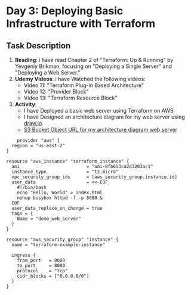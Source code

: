 # Day 3: Deploying Basic Infrastructure with Terraform

## Task Description

1. **Reading**: i have read Chapter 2 of "Terraform: Up & Running" by Yevgeniy Brikman, focusing on "Deploying a Single Server" and "Deploying a Web Server."
2. **Udemy Videos**: i have Watched the following videos:
   - Video 11: "Terraform Plug-in Based Architecture"
   - Video 12: "Provider Block"
   - Video 13: "Terraform Resource Block"
3. **Activity**: 
   - I have Deployed a basic web server using Terraform on AWS
   - I have Designed an architecture diagram for my web server using [draw.io](https://app.diagrams.net/).
   - [S3 Bucket Object URL for my architecture diagram web server ](https://deyobucket.s3.amazonaws.com/deplying+simple+server+.drawio.png)
```hcl
    provider "aws" {
  region = "us-east-2"
}

resource "aws_instance" "terraform_instance" {
  ami                         = "ami-0fb653ca2d3203ac1"
  instance_type               = "t2.micro"
  vpc_security_group_ids      = [aws_security_group.instance.id]
  user_data                   = <<-EOF
    #!/bin/bash
    echo "Hello, World" > index.html
    nohup busybox httpd -f -p 8080 &
  EOF
  user_data_replace_on_change = true
  tags = {
    Name = "demo_web_server"
  }
}

resource "aws_security_group" "instance" {
  name = "terraform-example-instance"

  ingress {
    from_port   = 8080
    to_port     = 8080
    protocol    = "tcp"
    cidr_blocks = ["0.0.0.0/0"]
  }
}

  
